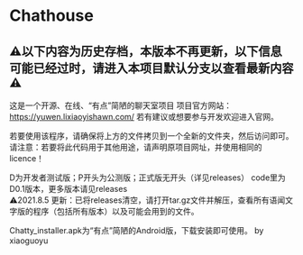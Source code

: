 # Chathouse
⚠以下内容为历史存档，本版本不再更新，以下信息可能已经过时，请进入本项目默认分支以查看最新内容⚠
---
这是一个开源、在线、“有点”简陋的聊天室项目
项目官方网站：https://yuwen.lixiaoyishawn.com/
若有建议或想要参与开发欢迎进入官网。

若要使用该程序，请确保将上方的文件拷贝到一个全新的文件夹，然后访问即可。
请注意：若要将此代码用于其他用途，请声明原项目网址，并使用相同的licence！

D为开发者测试版；P开头为公测版；正式版无开头（详见releases）
code里为D0.1版本，更多版本请见releases
<br/>
⚠2021.8.5 更新：已将releases清空，请打开tar.gz文件并解压，查看所有语闻文字版的程序（包括所有版本）以及可能会用到的文件。

Chatty_installer.apk为“有点”简陋的Android版，下载安装即可使用。   by xiaoguoyu
